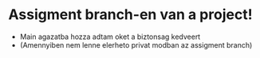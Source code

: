 # Assigment branch-en van a project!
- Main agazatba hozza adtam oket a biztonsag kedveert 
- (Amennyiben nem lenne elerheto privat modban az assigment branch)
